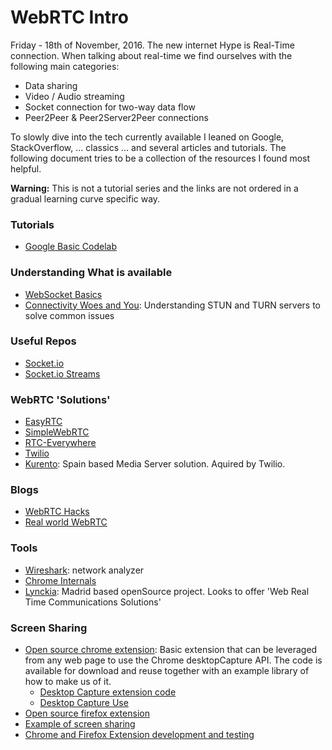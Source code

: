 # WebRTC Intro

Friday - 18th of November, 2016.
The new internet Hype is Real-Time connection. When talking about real-time we find ourselves with the following main categories:

- Data sharing
- Video / Audio streaming
- Socket connection for two-way data flow
- Peer2Peer & Peer2Server2Peer connections

To slowly dive into the tech currently available I leaned on Google, StackOverflow, ... classics ... and several articles and tutorials. The following document tries to be a collection of the resources I found most helpful.

**Warning:** This is not a tutorial series and the links are not ordered in a gradual learning curve specific way.

### Tutorials

- [Google Basic Codelab](https://codelabs.developers.google.com/codelabs/webrtc-web/#0)


### Understanding What is available

- [WebSocket Basics](https://www.html5rocks.com/en/tutorials/websockets/basics/)
- [Connectivity Woes and You](https://xirsys.com/webrtc-connectivity-woes-and-you/): Understanding STUN and TURN servers to solve common issues

### Useful Repos

- [Socket.io](http://socket.io/)
- [Socket.io Streams](https://github.com/nkzawa/socket.io-stream)

### WebRTC 'Solutions'

- [EasyRTC](https://easyrtc.com/)
- [SimpleWebRTC](https://simplewebrtc.com/)
- [RTC-Everywhere](https://github.com/contra/rtc-everywhere)
- [Twilio](https://www.twilio.com/)
- [Kurento](http://www.kurento.org/): Spain based Media Server solution. Aquired by Twilio.

### Blogs

- [WebRTC Hacks](https://webrtchacks.com/)
- [Real world WebRTC](https://www.html5rocks.com/en/tutorials/webrtc/infrastructure/)

### Tools

- [Wireshark](https://www.wireshark.org/): network analyzer
- [Chrome Internals](chrome://webrtc-internals/)
- [Lynckia](http://lynckia.com/): Madrid based openSource project. Looks to offer 'Web Real Time Communications Solutions'

### Screen Sharing

- [Open source chrome extension](https://chrome.google.com/webstore/detail/screen-capturing/ajhifddimkapgcifgcodmmfdlknahffk): Basic extension that can be leveraged from any web page to use the Chrome desktopCapture API. The code is available for download and reuse together with an example library of how to make us of it.
	- [Desktop Capture extension code](https://github.com/muaz-khan/Chrome-Extensions/tree/master/desktopCapture)
	- [Desktop Capture Use](https://github.com/muaz-khan/Chrome-Extensions/tree/master/Screen-Capturing.js)
- [Open source firefox extension](https://github.com/muaz-khan/Firefox-Extensions)
- [Example of screen sharing](https://www.webrtc-experiment.com/getScreenId/)
- [Chrome and Firefox Extension development and testing](https://github.com/opentok/screensharing-extensions)
